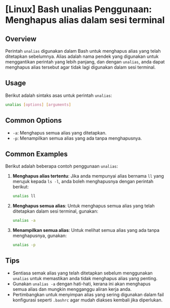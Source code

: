 # [Linux] Bash unalias Penggunaan: Menghapus alias dalam sesi terminal

## Overview
Perintah `unalias` digunakan dalam Bash untuk menghapus alias yang telah ditetapkan sebelumnya. Alias adalah nama pendek yang digunakan untuk menggantikan perintah yang lebih panjang, dan dengan `unalias`, anda dapat menghapus alias tersebut agar tidak lagi digunakan dalam sesi terminal.

## Usage
Berikut adalah sintaks asas untuk perintah `unalias`:

```bash
unalias [options] [arguments]
```

## Common Options
- `-a`: Menghapus semua alias yang ditetapkan.
- `-p`: Menampilkan semua alias yang ada tanpa menghapusnya.

## Common Examples
Berikut adalah beberapa contoh penggunaan `unalias`:

1. **Menghapus alias tertentu**:
   Jika anda mempunyai alias bernama `ll` yang merujuk kepada `ls -l`, anda boleh menghapusnya dengan perintah berikut:
   ```bash
   unalias ll
   ```

2. **Menghapus semua alias**:
   Untuk menghapus semua alias yang telah ditetapkan dalam sesi terminal, gunakan:
   ```bash
   unalias -a
   ```

3. **Menampilkan semua alias**:
   Untuk melihat semua alias yang ada tanpa menghapusnya, gunakan:
   ```bash
   unalias -p
   ```

## Tips
- Sentiasa semak alias yang telah ditetapkan sebelum menggunakan `unalias` untuk memastikan anda tidak menghapus alias yang penting.
- Gunakan `unalias -a` dengan hati-hati, kerana ini akan menghapus semua alias dan mungkin mengganggu aliran kerja anda.
- Pertimbangkan untuk menyimpan alias yang sering digunakan dalam fail konfigurasi seperti `.bashrc` agar mudah diakses kembali jika diperlukan.